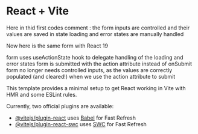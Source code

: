 # React + Vite
 Here in thid first codes comment :
 the form inputs are controlled and their values are saved in state
loading and error states are manually handled

Now here is the same form with React 19

form uses useActionState hook to delegate handling of the loading and error states
form is submitted with the action attribute instead of onSubmit
form no longer needs controlled inputs, as the values are correctly populated (and cleared!) when we use the action attribute to submit





















This template provides a minimal setup to get React working in Vite with HMR and some ESLint rules.

Currently, two official plugins are available:

- [@vitejs/plugin-react](https://github.com/vitejs/vite-plugin-react/blob/main/packages/plugin-react/README.md) uses [Babel](https://babeljs.io/) for Fast Refresh
- [@vitejs/plugin-react-swc](https://github.com/vitejs/vite-plugin-react-swc) uses [SWC](https://swc.rs/) for Fast Refresh
